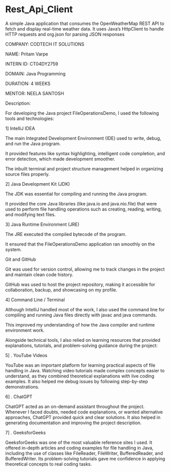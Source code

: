 # Rest_Api_Client
A simple Java application that consumes the OpenWeatherMap REST API to fetch and display real-time weather data. It uses Java’s HttpClient to handle HTTP requests and org.json for parsing JSON responses

COMPANY: CODTECH IT SOLUTIONS

NAME: Pritam Varpe

INTERN ID: CT04DY2759

DOMAIN: Java Programming

DURATION: 4 WEEKS

MENTOR: NEELA SANTOSH

Description:

For developing the Java project FileOperationsDemo, I used the following tools and technologies:

1] IntelliJ IDEA

The main Integrated Development Environment (IDE) used to write, debug, and run the Java program.

It provided features like syntax highlighting, intelligent code completion, and error detection, which made development smoother.

The inbuilt terminal and project structure management helped in organizing source files properly.

2] Java Development Kit (JDK)

The JDK was essential for compiling and running the Java program.

It provided the core Java libraries (like java.io and java.nio.file) that were used to perform file handling operations such as creating, reading, writing, and modifying text files.

3] Java Runtime Environment (JRE)

The JRE executed the compiled bytecode of the program.

It ensured that the FileOperationsDemo application ran smoothly on the system.

Git and GitHub

Git was used for version control, allowing me to track changes in the project and maintain clean code history.

GitHub was used to host the project repository, making it accessible for collaboration, backup, and showcasing on my profile.

4] Command Line / Terminal

Although IntelliJ handled most of the work, I also used the command line for compiling and running Java files directly with javac and java commands.

This improved my understanding of how the Java compiler and runtime environment work.

Alongside technical tools, I also relied on learning resources that provided explanations, tutorials, and problem-solving guidance during the project:

5] . YouTube Videos

YouTube was an important platform for learning practical aspects of file handling in Java. Watching video tutorials made complex concepts easier to understand, as they combined theoretical explanations with live coding examples. It also helped me debug issues by following step-by-step demonstrations.

6] . ChatGPT

ChatGPT acted as an on-demand assistant throughout the project. Whenever I faced doubts, needed code explanations, or wanted alternative approaches, ChatGPT provided quick and clear solutions. It also helped in generating documentation and improving the project description.

7] . GeeksforGeeks

GeeksforGeeks was one of the most valuable reference sites I used. It offered in-depth articles and coding examples for file handling in Java, including the use of classes like FileReader, FileWriter, BufferedReader, and BufferedWriter. Its problem-solving tutorials gave me confidence in applying theoretical concepts to real coding tasks.



